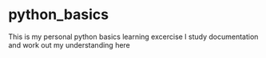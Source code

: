 # python_basics

This is my personal python basics learning excercise
I study documentation and work out my understanding here
